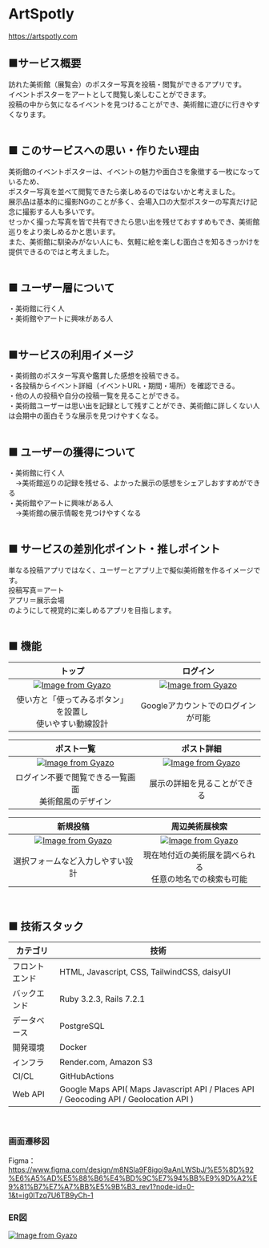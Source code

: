 # ArtSpotly
https://artspotly.com

## ■サービス概要
訪れた美術館（展覧会）のポスター写真を投稿・閲覧ができるアプリです。<br>
イベントポスターをアートとして閲覧し楽しむことができます。<br>
投稿の中から気になるイベントを見つけることができ、美術館に遊びに行きやすくなります。<br>
<br>

## ■ このサービスへの思い・作りたい理由
美術館のイベントポスターは、イベントの魅力や面白さを象徴する一枚になっているため、<br>
ポスター写真を並べて閲覧できたら楽しめるのではないかと考えました。<br>
展示品は基本的に撮影NGのことが多く、会場入口の大型ポスターの写真だけ記念に撮影する人も多いです。<br>
せっかく撮った写真を皆で共有できたら思い出を残せておすすめもでき、美術館巡りをより楽しめるかと思います。<br>
また、美術館に馴染みがない人にも、気軽に絵を楽しむ面白さを知るきっかけを提供できるのではと考えました。<br>
<br>

## ■ ユーザー層について
・美術館に行く人<br>
・美術館やアートに興味がある人<br>
<br>

## ■サービスの利用イメージ
・美術館のポスター写真や鑑賞した感想を投稿できる。<br>
・各投稿からイベント詳細（イベントURL・期間・場所）を確認できる。<br>
・他の人の投稿や自分の投稿一覧を見ることができる。<br>
・美術館ユーザーは思い出を記録として残すことができ、美術館に詳しくない人は会期中の面白そうな展示を見つけやすくなる。<br>
<br>

## ■ ユーザーの獲得について
・美術館に行く人<br>
　→美術館巡りの記録を残せる、よかった展示の感想をシェアしおすすめができる<br>
・美術館やアートに興味がある人<br>
　→美術館の展示情報を見つけやすくなる<br>
<br>

## ■ サービスの差別化ポイント・推しポイント
単なる投稿アプリではなく、ユーザーとアプリ上で擬似美術館を作るイメージです。<br>
投稿写真＝アート<br>
アプリ＝展示会場<br>
のようにして視覚的に楽しめるアプリを目指します。<br>
<br>

## ■ 機能
|トップ|ログイン|
|:-:|:-:|
|[![Image from Gyazo](https://i.gyazo.com/86671e46953999790e55ff4caaaae916.png)](https://gyazo.com/86671e46953999790e55ff4caaaae916)|[![Image from Gyazo](https://i.gyazo.com/badc2eea32e5dab69b62df31cfe906af.png)](https://gyazo.com/badc2eea32e5dab69b62df31cfe906af)|
|使い方と「使ってみるボタン」を設置し<br>使いやすい動線設計|Googleアカウントでのログインが可能|

|ポスト一覧|ポスト詳細|
|:-:|:-:|
|[![Image from Gyazo](https://i.gyazo.com/b9672f021ba53d3864af69bc4bf4e881.jpg)](https://gyazo.com/b9672f021ba53d3864af69bc4bf4e881)|[![Image from Gyazo](https://i.gyazo.com/9992058aeb729ec4e0a9d20da1a0717d.jpg)](https://gyazo.com/9992058aeb729ec4e0a9d20da1a0717d)|
|ログイン不要で閲覧できる一覧画面<br>美術館風のデザイン|展示の詳細を見ることができる|

|新規投稿|周辺美術展検索|
|:-:|:-:|
|[![Image from Gyazo](https://i.gyazo.com/875671e44a02b5e86039e63b73e353e5.png)](https://gyazo.com/875671e44a02b5e86039e63b73e353e5)|[![Image from Gyazo](https://i.gyazo.com/e2e6263ff826ecf8b497b974a9f05431.jpg)](https://gyazo.com/e2e6263ff826ecf8b497b974a9f05431)|
|選択フォームなど入力しやすい設計|現在地付近の美術展を調べられる<br>任意の地名での検索も可能|
<br>

## ■ 技術スタック
| カテゴリ | 技術 |
----|----
| フロントエンド | HTML, Javascript, CSS, TailwindCSS, daisyUI |
| バックエンド | Ruby 3.2.3, Rails 7.2.1 |
| データベース | PostgreSQL |
| 開発環境 | Docker |
| インフラ | Render.com, Amazon S3 |
| CI/CL | GitHubActions |
| Web API | Google Maps API( Maps Javascript API / Places API / Geocoding API / Geolocation API )
<br>

### 画面遷移図
Figma：https://www.figma.com/design/m8NSla9F8igoj9aAnLWSbJ/%E5%8D%92%E6%A5%AD%E5%88%B6%E4%BD%9C%E7%94%BB%E9%9D%A2%E9%81%B7%E7%A7%BB%E5%9B%B3_rev1?node-id=0-1&t=ig0lTzq7U6TB9yCh-1
<br>

### ER図
[![Image from Gyazo](https://i.gyazo.com/3a4fa2c193c9c7b0b3c6784f14c93787.png)](https://gyazo.com/3a4fa2c193c9c7b0b3c6784f14c93787)
<br>